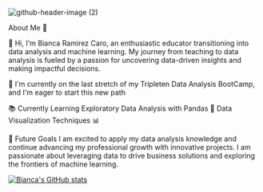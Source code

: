 

![github-header-image (2)](https://github.com/mafaldad/mafaldad/assets/148830248/76b88683-2e76-4715-b08a-5e5adaff10a5)


About Me 🎉

👋 Hi, I'm Bianca Ramirez Caro, an enthusiastic educator transitioning into data analysis and machine learning. My journey from teaching to data analysis is fueled by a passion for uncovering data-driven insights and making impactful decisions.

🌱  I'm currently on the last stretch of my Tripleten Data Analysis BootCamp, and I'm eager to start this new path

📚 Currently Learning
Exploratory Data Analysis with Pandas 🐼
Data Visualization Techniques 📊


🚀 Future Goals
I am excited to apply my data analysis knowledge and continue advancing my professional growth with innovative projects. I am passionate about leveraging data to drive business solutions and exploring the frontiers of machine learning.




[![Bianca's GitHub stats](https://github-readme-stats.vercel.app/api?username=mafaldad)](https://github.com/mafaldad/github-readme-stats)
